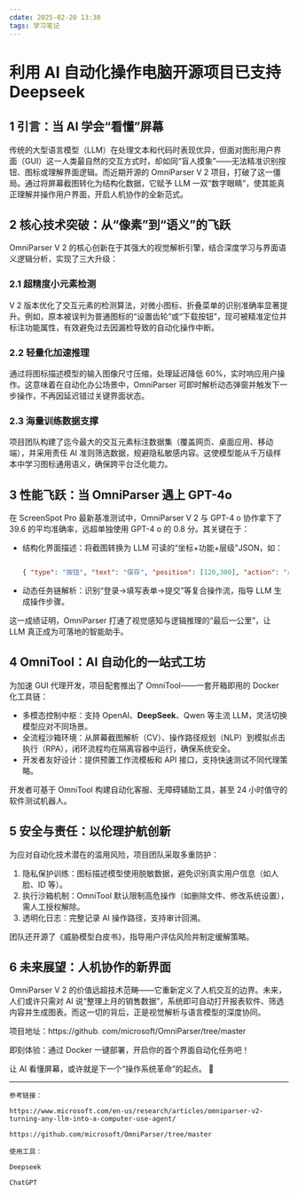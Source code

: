 ```yaml
---
cdate: 2025-02-20 13:30
tags: 学习笔记 
---
```


# 利用 AI 自动化操作电脑开源项目已支持 Deepseek

## 1 引言：当 AI 学会“看懂”屏幕

传统的大型语言模型（LLM）在处理文本和代码时表现优异，但面对图形用户界面（GUI）这一人类最自然的交互方式时，却如同“盲人摸象”——无法精准识别按钮、图标或理解界面逻辑。而近期开源的 OmniParser V 2 项目，打破了这一僵局。通过将屏幕截图转化为结构化数据，它赋予 LLM 一双“数字眼睛”，使其能真正理解并操作用户界面，开启人机协作的全新范式。

## 2 核心技术突破：从“像素”到“语义”的飞跃

OmniParser V 2 的核心创新在于其强大的视觉解析引擎，结合深度学习与界面语义逻辑分析，实现了三大升级：

### 2.1 超精度小元素检测

   V 2 版本优化了交互元素的检测算法，对微小图标、折叠菜单的识别准确率显著提升。例如，原本被误判为普通图标的“设置齿轮”或“下载按钮”，现可被精准定位并标注功能属性，有效避免过去因漏检导致的自动化操作中断。
   
### 2.2 轻量化加速推理

   通过将图标描述模型的输入图像尺寸压缩，处理延迟降低 60%，实时响应用户操作。这意味着在自动化办公场景中，OmniParser 可即时解析动态弹窗并触发下一步操作，不再因延迟错过关键界面状态。
   
### 2.3 海量训练数据支撑

   项目团队构建了迄今最大的交互元素标注数据集（覆盖网页、桌面应用、移动端），并采用责任 AI 准则筛选数据，规避隐私敏感内容。这使模型能从千万级样本中学习图标通用语义，确保跨平台泛化能力。

## 3 性能飞跃：当 OmniParser 遇上 GPT-4o

在 ScreenSpot Pro 最新基准测试中，OmniParser V 2 与 GPT-4 o 协作拿下了 39.6 的平均准确率，远超单独使用 GPT-4 o 的 0.8 分。其关键在于：

- 结构化界面描述：将截图转换为 LLM 可读的“坐标+功能+层级”JSON，如：

  ```json

  { "type": "按钮", "text": "保存", "position": [120,300], "action": "点击" } 

  ```
  
- 动态任务链解析：识别“登录→填写表单→提交”等复合操作流，指导 LLM 生成操作步骤。

这一成绩证明，OmniParser 打通了视觉感知与逻辑推理的“最后一公里”，让 LLM 真正成为可落地的智能助手。

## 4 OmniTool：AI 自动化的一站式工坊

为加速 GUI 代理开发，项目配套推出了 OmniTool——一套开箱即用的 Docker 化工具链：

- 多模态控制中枢：支持 OpenAI、**DeepSeek**、Qwen 等主流 LLM，灵活切换模型应对不同场景。
- 全流程沙箱环境：从屏幕截图解析（CV）、操作路径规划（NLP）到模拟点击执行（RPA），闭环流程均在隔离容器中运行，确保系统安全。
- 开发者友好设计：提供预置工作流模板和 API 接口，支持快速测试不同代理策略。

开发者可基于 OmniTool 构建自动化客服、无障碍辅助工具，甚至 24 小时值守的软件测试机器人。

## 5 安全与责任：以伦理护航创新

为应对自动化技术潜在的滥用风险，项目团队采取多重防护：

1. 隐私保护训练：图标描述模型使用脱敏数据，避免识别真实用户信息（如人脸、ID 等）。
2. 执行沙箱机制：OmniTool 默认限制高危操作（如删除文件、修改系统设置），需人工授权解除。
3. 透明化日志：完整记录 AI 操作路径，支持审计回溯。

团队还开源了《威胁模型白皮书》，指导用户评估风险并制定缓解策略。

## 6 未来展望：人机协作的新界面

OmniParser V 2 的价值远超技术范畴——它重新定义了人机交互的边界。未来，人们或许只需对 AI 说“整理上月的销售数据”，系统即可自动打开报表软件、筛选内容并生成图表。而这一切的背后，正是视觉解析与语言模型的深度协同。

项目地址：https://github. com/microsoft/OmniParser/tree/master

即刻体验：通过 Docker 一键部署，开启你的首个界面自动化任务吧！

让 AI 看懂屏幕，或许就是下一个“操作系统革命”的起点。 🚀

---

```
参考链接：

https://www.microsoft.com/en-us/research/articles/omniparser-v2-turning-any-llm-into-a-computer-use-agent/

https://github.com/microsoft/OmniParser/tree/master

使用工具：

Deepseek

ChatGPT
```
